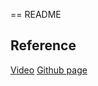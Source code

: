 == README

## Reference

[Video](https://www.youtube.com/watch?v=R0l-7en3dUw&feature=youtu.be)
[Github page](https://github.com/apneadiving/Google-Maps-for-Rails)
